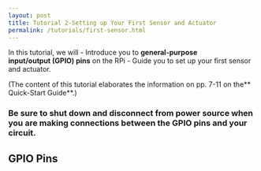 ```yaml
---
layout: post
title: Tutorial 2-Setting up Your First Sensor and Actuator  
permalink: /tutorials/first-sensor.html
---
```

In this tutorial, we will
	- Introduce you to **general-purpose input/output (GPIO) pins** on the RPi
	- Guide you to set up your first sensor and actuator. 

(The content of this tutorial elaborates the information on pp. 7-11 on the** Quick-Start Guide**.)

### **Be sure to shut down and disconnect from power source when you are making connections between the GPIO pins and your circuit.** 

## GPIO Pins






